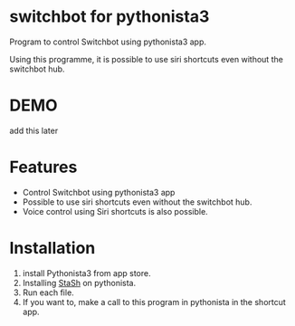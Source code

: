 # switchbot for pythonista3
Program to control Switchbot using pythonista3 app.

Using this programme, it is possible to use siri shortcuts even without the switchbot hub.
 
# DEMO
add this later
 
# Features
* Control Switchbot using pythonista3 app
* Possible to use siri shortcuts even without the switchbot hub.
* Voice control using Siri shortcuts is also possible.
 
# Installation
1. install Pythonista3 from app store.
2. Installing [StaSh](https://github.com/ywangd/stash) on pythonista.
3. Run each file.
4. If you want to, make a call to this program in pythonista in the shortcut app.
